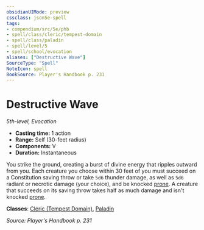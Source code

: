 ```yaml
---
obsidianUIMode: preview
cssclass: json5e-spell
tags:
- compendium/src/5e/phb
- spell/class/cleric/tempest-domain
- spell/class/paladin
- spell/level/5
- spell/school/evocation
aliases: ["Destructive Wave"]
SourceType: "Spell"
NoteIcon: spell
BookSource: Player's Handbook p. 231
---
```

# Destructive Wave
*5th-level, Evocation*  

- **Casting time:** 1 action
- **Range:** Self (30-feet radius)
- **Components:** V
- **Duration:** Instantaneous

You strike the ground, creating a burst of divine energy that ripples outward from you. Each creature you choose within 30 feet of you must succeed on a Constitution saving throw or take `5d6` thunder damage, as well as `5d6` radiant or necrotic damage (your choice), and be knocked [prone](/2-Mechanics/CLI/rules/conditions.md#prone). A creature that succeeds on its saving throw takes half as much damage and isn't knocked [prone](/2-Mechanics/CLI/rules/conditions.md#prone).

**Classes**: [Cleric (Tempest Domain)](/2-Mechanics/CLI/classes/cleric-tempest-domain.md), [Paladin](/2-Mechanics/CLI/classes/paladin.md)

*Source: Player's Handbook p. 231*